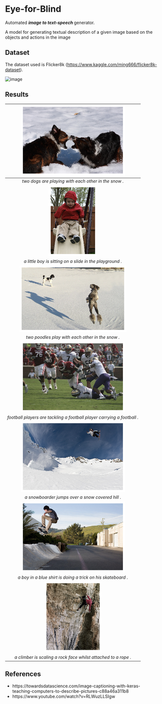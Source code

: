 # Eye-for-Blind

Automated <b> <i> image to text-speech </i ></b> generator.

A model for generating textual description of a given image based on the objects and actions in the image


## Dataset
The dataset used is Flicker8k (https://www.kaggle.com/ming666/flicker8k-dataset).

![image](https://user-images.githubusercontent.com/65901214/193335161-49803393-ad2a-47e5-a89f-6ceac0a9d2e9.png)


## Results  
| ![image](https://github.com/JiteshGupta17/Image-Captioning/blob/master/Screenshots/76382310-4998c800-637e-11ea-9e42-04891a26f5b8.png) | 
|:--:| 
| *two dogs are playing with each other in the snow .* |
| ![image](https://github.com/JiteshGupta17/Image-Captioning/blob/master/Screenshots/76382497-f3785480-637e-11ea-986c-1af99a1262c7.png) | 
| *a little boy is sitting on a slide in the playground .* |
| ![image](https://github.com/JiteshGupta17/Image-Captioning/blob/master/Screenshots/76382600-43571b80-637f-11ea-975d-e3481df4595f.png) | 
| *two poodles play with each other in the snow .* |
| ![image](https://github.com/JiteshGupta17/Image-Captioning/blob/master/Screenshots/76382753-bcef0980-637f-11ea-8b2a-2884b30ada54.png) | 
| *football players are tackling a football player carrying a football .* |
| ![image](https://github.com/JiteshGupta17/Image-Captioning/blob/master/Screenshots/76382862-0b040d00-6380-11ea-97d7-ec7b0e4d0ee7.png) | 
| *a snowboarder jumps over a snow covered hill .* |
| ![image](https://github.com/JiteshGupta17/Image-Captioning/blob/master/Screenshots/76382877-17886580-6380-11ea-90ae-ab09b6c74428.png) | 
| *a boy in a blue shirt is doing a trick on his skateboard .* |
| ![image](https://github.com/JiteshGupta17/Image-Captioning/blob/master/Screenshots/76382922-3dae0580-6380-11ea-84b4-047bd574bfc0.png) | 
| *a climber is scaling a rock face whilst attached to a rope .* |



## References
<ul>
  <li> https://towardsdatascience.com/image-captioning-with-keras-teaching-computers-to-describe-pictures-c88a46a311b8 </li>
  <li> https://www.youtube.com/watch?v=RLWuzLLSIgw </li>
</ul>

